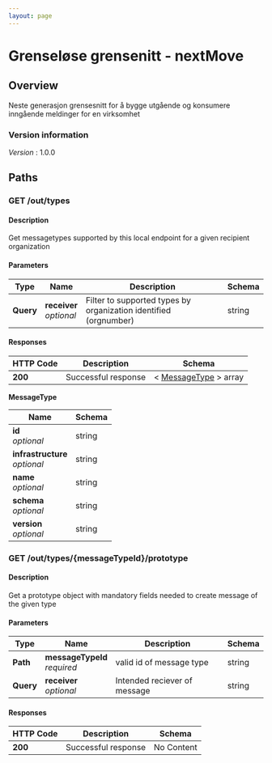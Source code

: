 ```yaml
---
layout: page
---
```


# Grenseløse grensenitt - nextMove

<a name="overview"></a>

## Overview
Neste generasjon grensesnitt for å bygge utgående og konsumere inngående meldinger for en virksomhet


### Version information
*Version* : 1.0.0

<a name="paths"></a>

## Paths

<a name="out-types-get"></a>

### GET /out/types

#### Description
Get messagetypes supported by this local endpoint for a given recipient organization


#### Parameters

|Type|Name|Description|Schema|
|---|---|---|---|
|**Query**|**receiver**  <br>*optional*|Filter to supported types by organization identified (orgnumber)|string|


#### Responses

|HTTP Code|Description|Schema|
|---|---|---|
|**200**|Successful response|< [MessageType](#messagetype) > array|

<a name="messagetype"></a>

**MessageType**

|Name|Schema|
|---|---|
|**id**  <br>*optional*|string|
|**infrastructure**  <br>*optional*|string|
|**name**  <br>*optional*|string|
|**schema**  <br>*optional*|string|
|**version**  <br>*optional*|string|


<a name="out-types-messagetypeid-prototype-get"></a>

### GET /out/types/{messageTypeId}/prototype

#### Description
Get a prototype object with mandatory fields needed to create message of the given type


#### Parameters

|Type|Name|Description|Schema|
|---|---|---|---|
|**Path**|**messageTypeId**  <br>*required*|valid id of message type|string|
|**Query**|**receiver**  <br>*optional*|Intended reciever of message|string|


#### Responses

|HTTP Code|Description|Schema|
|---|---|---|
|**200**|Successful response|No Content|
